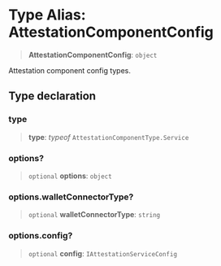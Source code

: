 # Type Alias: AttestationComponentConfig

> **AttestationComponentConfig**: `object`

Attestation component config types.

## Type declaration

### type

> **type**: *typeof* `AttestationComponentType.Service`

### options?

> `optional` **options**: `object`

### options.walletConnectorType?

> `optional` **walletConnectorType**: `string`

### options.config?

> `optional` **config**: `IAttestationServiceConfig`
